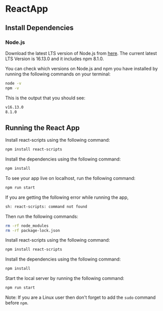 # ReactApp

## Install Dependencies

### Node.js

Download the latest LTS version of Node.js from [here](https://nodejs.org/en/download/). The current latest LTS Version is 16.13.0 and it includes npm 8.1.0.

You can check which versions on Node.js and npm you have installed by running the following commands on your terminal:

```bash
node -v
npm -v
```

This is the output that you should see:

```bash
v16.13.0
8.1.0
```

## Running the React App

Install react-scripts using the following command:

```bash
npm install react-scripts
```

Install the dependencies using the following command:

```bash
npm install
```

To see your app live on localhost, run the following command:

```bash
npm run start
```

If you are getting the following error while running the app,

```bash
sh: react-scripts: command not found
```

Then run the following commands:

```bash
rm -rf node_modules
rm -rf package-lock.json
```

Install react-scripts using the following command:

```bash
npm install react-scripts
```

Install the dependencies using the following command:

```bash
npm install
```

Start the local server by running the following command:

```bash
npm run start
```

Note: If you are a Linux user then don't forget to add the `sudo` command before `npm`.
